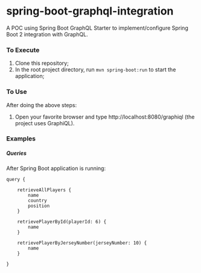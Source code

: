 # spring-boot-graphql-integration
A POC using Spring Boot GraphQL Starter to implement/configure Spring Boot 2 integration with GraphQL.

### To Execute

1. Clone this repository;
2. In the root project directory, run ```mvn spring-boot:run``` to start the application;


### To Use
After doing the above steps:

1. Open your favorite browser and type http://localhost:8080/graphiql (the project uses GraphiQL).

### Examples

##### Queries
After Spring Boot application is running:

```
query {

	retrieveAllPlayers { 
		name
		country
		position
	}

	retrievePlayerById(playerId: 6) { 
		name 
	}

	retrievePlayerByJerseyNumber(jerseyNumber: 10) { 
		name
	}

}
```